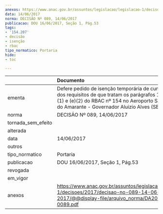 ```yaml
---
anexos: https://www.anac.gov.br/assuntos/legislacao/legislacao-1/decisoes/2017/decisao-no-089-14-06-2017/@@display-file/arquivo_norma/DA2017-0089.pdf
data: 14/06/2017
norma: DECISÃO Nº 089, 14/06/2017
publicacao: DOU 16/06/2017, Seção 1, Pág.53
tags:
- '154.207'
- decisão
- isenção
- rbac
tipo_normatico: Portaria
hide: 
- toc 
 
---
```


|                    | Documento                                                                                                                                                                                                   |
|:-------------------|:------------------------------------------------------------------------------------------------------------------------------------------------------------------------------------------------------------|
| ementa             | Defere pedido de isenção temporária de cumprimento dos requisitos de que tratam os parágrafos 154.207(d)(1) e (e)(2) do RBAC nº 154 no Aeroporto São Gonçalo do Amarante - Governador Aluizio Alves (SBSG). |
| norma              | DECISÃO Nº 089, 14/06/2017                                                                                                                                                                                  |
| tornada_sem_efeito |                                                                                                                                                                                                             |
| alterada           |                                                                                                                                                                                                             |
| data               | 14/06/2017                                                                                                                                                                                                  |
| outros             |                                                                                                                                                                                                             |
| tipo_normatico     | Portaria                                                                                                                                                                                                    |
| publicacao         | DOU 16/06/2017, Seção 1, Pág.53                                                                                                                                                                             |
| revogada           |                                                                                                                                                                                                             |
| em_vigor           |                                                                                                                                                                                                             |
| anexos             | https://www.anac.gov.br/assuntos/legislacao/legislacao-1/decisoes/2017/decisao-no-089-14-06-2017/@@display-file/arquivo_norma/DA2017-0089.pdf                                                               |